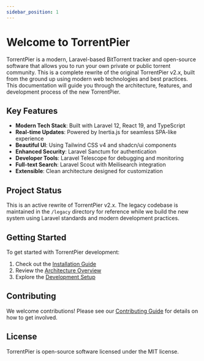 ```yaml
---
sidebar_position: 1
---
```


# Welcome to TorrentPier

TorrentPier is a modern, Laravel-based BitTorrent tracker and open-source software that allows you to run your own private or public torrent community. This is a complete rewrite of the original TorrentPier v2.x, built from the ground up using modern web technologies and best practices. This documentation will guide you through the architecture, features, and development process of the new TorrentPier.

## Key Features

- **Modern Tech Stack**: Built with Laravel 12, React 19, and TypeScript
- **Real-time Updates**: Powered by Inertia.js for seamless SPA-like experience
- **Beautiful UI**: Using Tailwind CSS v4 and shadcn/ui components
- **Enhanced Security**: Laravel Sanctum for authentication
- **Developer Tools**: Laravel Telescope for debugging and monitoring
- **Full-text Search**: Laravel Scout with Meilisearch integration
- **Extensible**: Clean architecture designed for customization

## Project Status

This is an active rewrite of TorrentPier v2.x. The legacy codebase is maintained in the `/legacy` directory for reference while we build the new system using Laravel standards and modern development practices.

## Getting Started

To get started with TorrentPier development:

1. Check out the [Installation Guide](/docs/getting-started/installation)
2. Review the [Architecture Overview](/docs/architecture/overview)
3. Explore the [Development Setup](/docs/development/setup)

## Contributing

We welcome contributions! Please see our [Contributing Guide](/docs/contributing) for details on how to get involved.

## License

TorrentPier is open-source software licensed under the MIT license.

